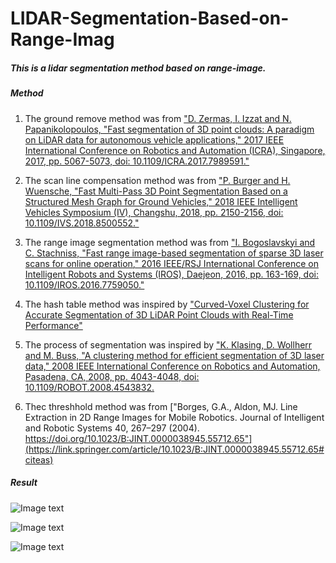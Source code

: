 # LIDAR-Segmentation-Based-on-Range-Imag

##### This is a lidar segmentation method based on range-image.

##### Method

1. The ground remove method was from ["D. Zermas, I. Izzat and N. Papanikolopoulos, "Fast segmentation of 3D point clouds: A paradigm on LiDAR data for autonomous vehicle applications," 2017 IEEE International Conference on Robotics and Automation (ICRA), Singapore, 2017, pp. 5067-5073, doi: 10.1109/ICRA.2017.7989591."](https://ieeexplore.ieee.org/document/7989591)

2. The scan line compensation method was from ["P. Burger and H. Wuensche, "Fast Multi-Pass 3D Point Segmentation Based on a Structured Mesh Graph for Ground Vehicles," 2018 IEEE Intelligent Vehicles Symposium (IV), Changshu, 2018, pp. 2150-2156, doi: 10.1109/IVS.2018.8500552."](https://ieeexplore.ieee.org/document/8500552)

3. The range image segmentation method was from ["I. Bogoslavskyi and C. Stachniss, "Fast range image-based segmentation of sparse 3D laser scans for online operation," 2016 IEEE/RSJ International Conference on Intelligent Robots and Systems (IROS), Daejeon, 2016, pp. 163-169, doi: 10.1109/IROS.2016.7759050."](https://ieeexplore.ieee.org/document/7759050)

4. The hash table method was inspired by ["Curved-Voxel Clustering for Accurate Segmentation of 3D LiDAR Point Clouds with Real-Time Performance"](https://ieeexplore.ieee.org/document/8968026)

5. The process of segmentation was inspired by ["K. Klasing, D. Wollherr and M. Buss, "A clustering method for efficient segmentation of 3D laser data," 2008 IEEE International Conference on Robotics and Automation, Pasadena, CA, 2008, pp. 4043-4048, doi: 10.1109/ROBOT.2008.4543832.](https://ieeexplore.ieee.org/document/4543832)

6. Thec threshhold method was from ["Borges, G.A., Aldon, MJ. Line Extraction in 2D Range Images for Mobile Robotics. Journal of Intelligent and Robotic Systems 40, 267–297 (2004). https://doi.org/10.1023/B:JINT.0000038945.55712.65"](https://link.springer.com/article/10.1023/B:JINT.0000038945.55712.65#citeas)


##### Result
![Image text](https://github.com/wangx1996/LIDAR-Segmentation-Based-on-Range-Imag/blob/main/image/linecompensation.png)

![Image text](https://github.com/wangx1996/LIDAR-Segmentation-Based-on-Range-Imag/blob/main/image/buildrange.png)

![Image text](https://github.com/wangx1996/LIDAR-Segmentation-Based-on-Range-Imag/blob/main/image/seg.png)
